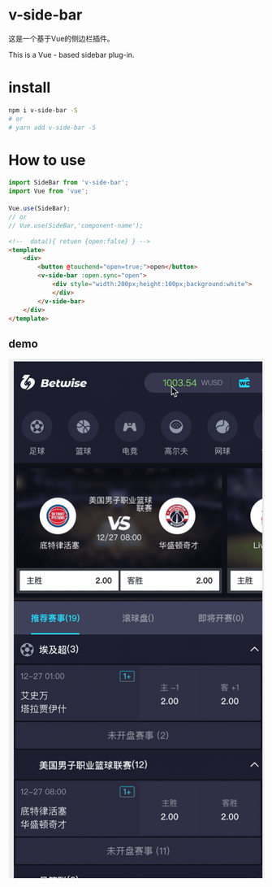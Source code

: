 # v-side-bar

这是一个基于Vue的侧边栏插件。

This is a Vue - based sidebar plug-in.

# install

```bash
npm i v-side-bar -S
# or
# yarn add v-side-bar -S
```

# How to use

```js
import SideBar from 'v-side-bar';
import Vue from 'vue';

Vue.use(SideBar);
// or
// Vue.use(SideBar,'component-name');
```


```html
<!--  data(){ retuen {open:false} } -->
<template>
    <div>
        <button @touchend="open=true;">open</button>
        <v-side-bar :open.sync="open">
            <div style="width:200px;height:100px;background:white">
            </div>
        </v-side-bar>
    </div>
</template>
```

## demo

![demo-gif](https://github.com/PsChina/utility/blob/master/img/side-bar-demo.gif)